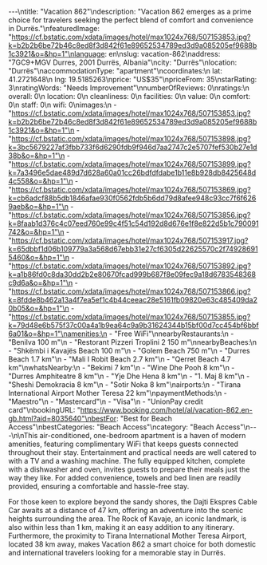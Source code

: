 ---\ntitle: "Vacation 862"\ndescription: "Vacation 862 emerges as a prime choice for travelers seeking the perfect blend of comfort and convenience in Durrës."\nfeaturedImage: "https://cf.bstatic.com/xdata/images/hotel/max1024x768/507153853.jpg?k=b2b2b6be72b46c8ed8f3d842f61e89652534789ed3d9a085205ef9688b1c3921&o=&hp=1"\nlanguage: en\nslug: vacation-862\naddress: "7GC9+MGV Durres, 2001 Durrës, Albania"\ncity: "Durrës"\nlocation: "Durrës"\naccommodationType: "apartment"\ncoordinates:\n  lat: 41.2721648\n  lng: 19.5185263\nprice: "US$35"\npriceFrom: 35\nstarRating: 3\nratingWords: "Needs Improvement"\nnumberOfReviews: 0\nratings:\n  overall: 0\n  location: 0\n  cleanliness: 0\n  facilities: 0\n  value: 0\n  comfort: 0\n  staff: 0\n  wifi: 0\nimages:\n  - "https://cf.bstatic.com/xdata/images/hotel/max1024x768/507153853.jpg?k=b2b2b6be72b46c8ed8f3d842f61e89652534789ed3d9a085205ef9688b1c3921&o=&hp=1"\n  - "https://cf.bstatic.com/xdata/images/hotel/max1024x768/507153898.jpg?k=3bc5679227af3fbb733f6d6290fdb9f946d7aa2747c2e5707fef530b27e1d38b&o=&hp=1"\n  - "https://cf.bstatic.com/xdata/images/hotel/max1024x768/507153899.jpg?k=7a3496e5dae489d7d628a60a01cc26bdfdfdabe1b11e8b928db8425648d4c558&o=&hp=1"\n  - "https://cf.bstatic.com/xdata/images/hotel/max1024x768/507153869.jpg?k=cb6adcf88b5db1846afae930f0562fdb5b6dd79d8afee948c93cc7f6f6269aeb&o=&hp=1"\n  - "https://cf.bstatic.com/xdata/images/hotel/max1024x768/507153856.jpg?k=8faab1d376c4c07eed760e99c4f51c54d192d8d676e1f8e822d5b1c790091742&o=&hp=1"\n  - "https://cf.bstatic.com/xdata/images/hotel/max1024x768/507153917.jpg?k=65dbbf1d06b109779a3a568d67ebb31e27cf6305d22625570c2f749286915460&o=&hp=1"\n  - "https://cf.bstatic.com/xdata/images/hotel/max1024x768/507153892.jpg?k=a1b86fd0c8da30dd2b2e80670fcad999b687f8e09fec9a18d6783548368c9d6a&o=&hp=1"\n  - "https://cf.bstatic.com/xdata/images/hotel/max1024x768/507153866.jpg?k=8fdde8b462a13a4f7ea5ef1c4b44ceeac28e5161fb09820e63c485409da20b05&o=&hp=1"\n  - "https://cf.bstatic.com/xdata/images/hotel/max1024x768/507153855.jpg?k=79d48e6b575f37c00a4a1b9ea64c9a9b31624344b15bf00d7cc454bf6bbf6a01&o=&hp=1"\namenities:\n  - "Free WiFi"\nnearbyRestaurants:\n  - "Benilva 100 m"\n  - "Restorant Pizzeri Troplini 2 150 m"\nnearbyBeaches:\n  - "Shkëmbi i Kavajës Beach 100 m"\n  - "Golem Beach 750 m"\n  - "Durres Beach 1.7 km"\n  - "Mali I Robit Beach 2.7 km"\n  - "Qerret Beach 4.7 km"\nwhatsNearby:\n  - "Bekimi 7 km"\n  - "Wine Dhe Pooh 8 km"\n  - "Durres Amphiteatre 8 km"\n  - "Yje Dhe Hena 8 km"\n  - "1. Maj 8 km"\n  - "Sheshi Demokracia 8 km"\n  - "Sotir Noka 8 km"\nairports:\n  - "Tirana International Airport Mother Teresa 22 km"\npaymentMethods:\n  - "Maestro"\n  - "Mastercard"\n  - "Visa"\n  - "UnionPay credit card"\nbookingURL: "https://www.booking.com/hotel/al/vacation-862.en-gb.html?aid=8035640"\nbestFor: "Best for Beach Access"\nbestCategories: "Beach Access"\ncategory: "Beach Access"\n---\n\nThis air-conditioned, one-bedroom apartment is a haven of modern amenities, featuring complimentary WiFi that keeps guests connected throughout their stay. Entertainment and practical needs are well catered to with a TV and a washing machine. The fully equipped kitchen, complete with a dishwasher and oven, invites guests to prepare their meals just the way they like. For added convenience, towels and bed linen are readily provided, ensuring a comfortable and hassle-free stay.

For those keen to explore beyond the sandy shores, the Dajti Ekspres Cable Car awaits at a distance of 47 km, offering an adventure into the scenic heights surrounding the area. The Rock of Kavaje, an iconic landmark, is also within less than 1 km, making it an easy addition to any itinerary. Furthermore, the proximity to Tirana International Mother Teresa Airport, located 38 km away, makes Vacation 862 a smart choice for both domestic and international travelers looking for a memorable stay in Durrës.